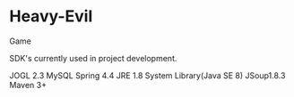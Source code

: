 # Heavy-Evil
Game


SDK's currently used in project development.

JOGL 2.3
MySQL
Spring 4.4
JRE 1.8 System Library(Java SE 8)
JSoup1.8.3
Maven 3+

